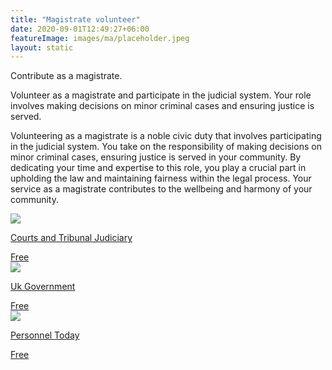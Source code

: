 ```yaml
---
title: "Magistrate volunteer"
date: 2020-09-01T12:49:27+06:00
featureImage: images/ma/placeholder.jpeg
layout: static
---
```


Contribute as a magistrate.

Volunteer as a magistrate and participate in the judicial system. Your role involves making decisions on minor criminal cases and ensuring justice is served.

Volunteering as a magistrate is a noble civic duty that involves participating in the judicial system. You take on the responsibility of making decisions on minor criminal cases, ensuring justice is served in your community. By dedicating your time and expertise to this role, you play a crucial part in upholding the law and maintaining fairness within the legal process. Your service as a magistrate contributes to the wellbeing and harmony of your community.

<a class="ma-link" href="https://magistrates.judiciary.uk/"><div class="ma-card ma-card-Community"><div class="ma-icon"><img src ="/images/Icon-check - community - opacity.svg"/></div><div class="ma-name"><p>Courts and Tribunal Judiciary</p></div><div class="ma-paid-text"><span>Free</span></div></div></a><a class="ma-link" href="https://www.gov.uk/become-magistrate/can-you-be-a-magistrate"><div class="ma-card ma-card-Community"><div class="ma-icon"><img src ="/images/Icon-check - community - opacity.svg"/></div><div class="ma-name"><p>Uk Government</p></div><div class="ma-paid-text"><span>Free</span></div></div></a><a class="ma-link" href="https://www.personneltoday.com/hr/volunteering-as-a-magistrate/"><div class="ma-card ma-card-Community"><div class="ma-icon"><img src ="/images/Icon-check - community - opacity.svg"/></div><div class="ma-name"><p>Personnel Today</p></div><div class="ma-paid-text"><span>Free</span></div></div></a>  

<br/><br/>






